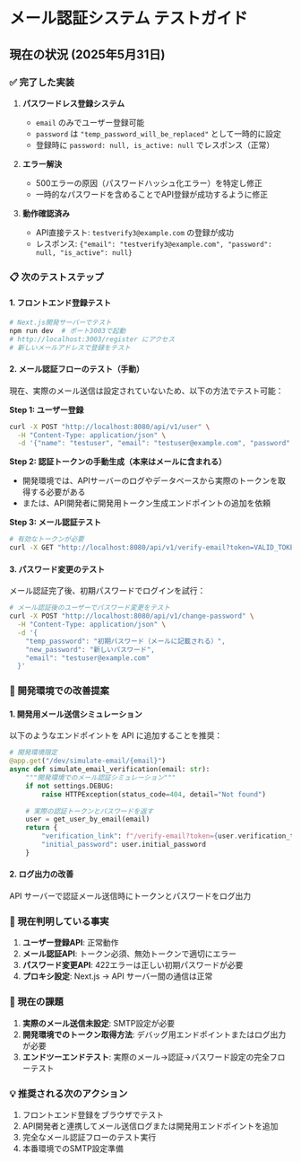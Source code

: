 # メール認証システム テストガイド

## 現在の状況 (2025年5月31日)

### ✅ 完了した実装
1. **パスワードレス登録システム**
   - `email` のみでユーザー登録可能
   - `password` は `"temp_password_will_be_replaced"` として一時的に設定
   - 登録時に `password: null, is_active: null` でレスポンス（正常）

2. **エラー解決**
   - 500エラーの原因（パスワードハッシュ化エラー）を特定し修正
   - 一時的なパスワードを含めることでAPI登録が成功するように修正

3. **動作確認済み**
   - API直接テスト: `testverify3@example.com` の登録が成功
   - レスポンス: `{"email": "testverify3@example.com", "password": null, "is_active": null}`

### 📋 次のテストステップ

#### 1. フロントエンド登録テスト
```bash
# Next.js開発サーバーでテスト
npm run dev  # ポート3003で起動
# http://localhost:3003/register にアクセス
# 新しいメールアドレスで登録をテスト
```

#### 2. メール認証フローのテスト（手動）
現在、実際のメール送信は設定されていないため、以下の方法でテスト可能：

**Step 1: ユーザー登録**
```bash
curl -X POST "http://localhost:8080/api/v1/user" \
  -H "Content-Type: application/json" \
  -d '{"name": "testuser", "email": "testuser@example.com", "password": "temp_password_will_be_replaced"}'
```

**Step 2: 認証トークンの手動生成（本来はメールに含まれる）**
- 開発環境では、APIサーバーのログやデータベースから実際のトークンを取得する必要がある
- または、API開発者に開発用トークン生成エンドポイントの追加を依頼

**Step 3: メール認証テスト**
```bash
# 有効なトークンが必要
curl -X GET "http://localhost:8080/api/v1/verify-email?token=VALID_TOKEN_HERE"
```

#### 3. パスワード変更のテスト
メール認証完了後、初期パスワードでログインを試行：

```bash
# メール認証後のユーザーでパスワード変更をテスト
curl -X POST "http://localhost:8080/api/v1/change-password" \
  -H "Content-Type: application/json" \
  -d '{
    "temp_password": "初期パスワード（メールに記載される）",
    "new_password": "新しいパスワード",
    "email": "testuser@example.com"
  }'
```

### 🔧 開発環境での改善提案

#### 1. 開発用メール送信シミュレーション
以下のようなエンドポイントを API に追加することを推奨：

```python
# 開発環境限定
@app.get("/dev/simulate-email/{email}")
async def simulate_email_verification(email: str):
    """開発環境でのメール認証シミュレーション"""
    if not settings.DEBUG:
        raise HTTPException(status_code=404, detail="Not found")
    
    # 実際の認証トークンとパスワードを返す
    user = get_user_by_email(email)
    return {
        "verification_link": f"/verify-email?token={user.verification_token}",
        "initial_password": user.initial_password
    }
```

#### 2. ログ出力の改善
API サーバーで認証メール送信時にトークンとパスワードをログ出力

### 📝 現在判明している事実

1. **ユーザー登録API**: 正常動作
2. **メール認証API**: トークン必須、無効トークンで適切にエラー
3. **パスワード変更API**: 422エラーは正しい初期パスワードが必要
4. **プロキシ設定**: Next.js → API サーバー間の通信は正常

### 🎯 現在の課題

1. **実際のメール送信未設定**: SMTP設定が必要
2. **開発環境でのトークン取得方法**: デバッグ用エンドポイントまたはログ出力が必要
3. **エンドツーエンドテスト**: 実際のメール→認証→パスワード設定の完全フローテスト

### 💡 推奨される次のアクション

1. フロントエンド登録をブラウザでテスト
2. API開発者と連携してメール送信ログまたは開発用エンドポイントを追加
3. 完全なメール認証フローのテスト実行
4. 本番環境でのSMTP設定準備
